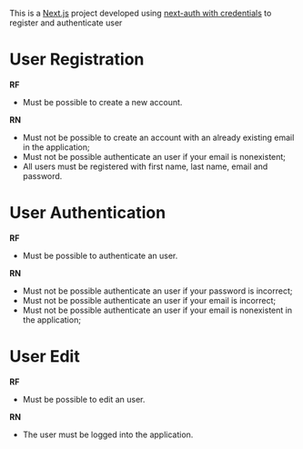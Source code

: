 This is a [Next.js](https://nextjs.org/) project developed using [next-auth with credentials](https://next-auth.js.org/providers/credentials) to register and authenticate user

# User Registration

**RF**

- Must be possible to create a new account.

**RN**

- Must not be possible to create an account with an already existing email in the application;
- Must not be possible authenticate an user if your email is nonexistent;
- All users must be registered with first name, last name, email and password.

# User Authentication

**RF**

- Must be possible to authenticate an user.

**RN**

- Must not be possible authenticate an user if your password is incorrect;
- Must not be possible authenticate an user if your email is incorrect;
- Must not be possible authenticate an user if your email is nonexistent in the application;

# User Edit

**RF**

- Must be possible to edit an user.

**RN**

- The user must be logged into the application.
